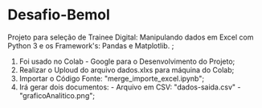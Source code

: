 # Desafio-Bemol
Projeto para seleção de Trainee Digital: Manipulando dados em Excel com Python 3 e os Framework's: Pandas e Matplotlib. ;
1. Foi usado no Colab - Google para o Desenvolvimento do Projeto;
2. Realizar o Uploud do arquivo dados.xlxs para máquina do Colab;
3. Importar o Código Fonte: "merge_importe_excel.ipynb";
4. Irá gerar dois documentos: - Arquivo em CSV: "dados-saida.csv" - "graficoAnalitico.png";
